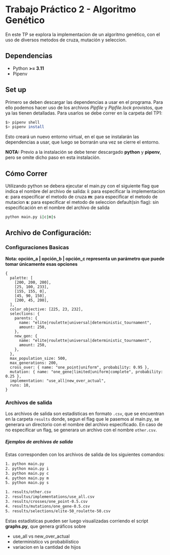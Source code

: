 # Trabajo Práctico 2 - Algoritmo Genético

En este TP se explora la implementacion de un algoritmo genético, con el uso de diversos metodos
de cruza, mutación y seleccion.

## Dependencias

- Python **>= 3.11**
- Pipenv

## Set up

Primero se deben descargar las dependencias a usar en el programa. Para ello podemos hacer uso de los archivos _Pipfile_ y _Pipfile.lock_ provistos, que ya las tienen detalladas. Para usarlos se debe correr en la carpeta del TP1:

```bash
$> pipenv shell
$> pipenv install
```

Esto creará un nuevo entorno virtual, en el que se instalarán las dependencias a usar, que luego se borrarán una vez se cierre el entorno.

**NOTA:** Previo a la instalación se debe tener descargado **python** y **pipenv**, pero se omite dicho paso en esta instalación.

## Cómo Correr

Utilizando python se debera ejecutar el main.py con el siguiente flag que indica el nombre del archivo de salida:
**i**: para especificar la implementacion
**c**: para especificar el metodo de cruza
**m**: para especificar el metodo de mutacion
**s**: para especificar el metodo de seleccion
default(sin flag): sin especificación en el nombre del archivo de salida

```bash
python main.py i|c|m|s
```

## Archivo de Configuración:

### Configuraciones Basicas

**Nota: opción_a | opción_b | opción_c representa un parámetro que puede tomar únicamente esas opciones**

```json5
{
  palette: [
    [200, 200, 200],
    [25, 100, 233],
    [155, 155, 0],
    [45, 90, 150],
    [200, 45, 200],
  ],
  color_objective: [225, 23, 232],
  selections: {
    parents: {
      name: "elite|roulette|universal|deterministic_tournament",
      amount: 250,
    },
    new_gen: {
      name: "elite|roulette|universal|deterministic_tournament",
      amount: 250,
    },
  },
  max_population_size: 500,
  max_generations: 200,
  cross_over: { name: "one_point|uniform", probability: 0.95 },
  mutation: { name: "one_gene|limited|uniform|complete", probability: 0.25 },
  implementation: "use_all|new_over_actual",
  runs: 10,
}
```

### Archivos de salida

Los archivos de salida son estadísticas en formato `.csv`, que se encuentran en la carpeta `results` donde, segun el flag que le pasemos al main.py, se generara un directorio con el nombre del archivo especificado. En caso de no especificar un flag, se generara un archivo con el nombre `other.csv`.

##### Ejemplos de archivos de salida

Estas corresponden con los archivos de salida de los siguientes comandos:

```bash
1. python main.py
2. python main.py i
3. python main.py c
4. python main.py m
5. python main.py s
```

```bash
1. results/other.csv
2. resultus/implementations/use_all.csv
3. results/crosses/one_point-0.5.csv
4. results/mutations/one_gene-0.5.csv
5. results/selections/elite-50_roulette-50.csv
```

Estas estadísticas pueden ser luego visualizadas corriendo el script **graphs.py**, que genera gráficos sobre

- use_all vs new_over_actual
- deterministico vs probabilistico
- variacion en la cantidad de hijos
